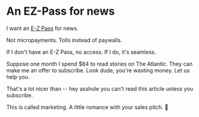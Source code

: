 # An EZ-Pass for news
I want an <a href="https://en.m.wikipedia.org/wiki/E-ZPass">E-Z Pass</a> for news.  

Not micropayments. Tolls instead of paywalls. 

If I don't have an E-Z Pass, no access. If I do, it's seamless.

Suppose one month I spend $84 to read stories on The Atlantic. They can make me an offer to subscribe. Look dude, you're wasting money. Let us help you.

That's a lot nicer than -- hey asshole you can't read this article unless you subscribe. 

This is called marketing. A little romance with your sales pitch. 🌻

